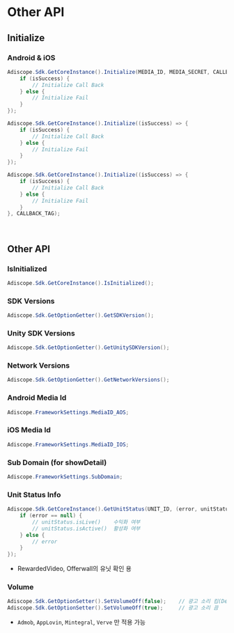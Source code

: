 # Other API
## Initialize
### Android & iOS
```csharp
Adiscope.Sdk.GetCoreInstance().Initialize(MEDIA_ID, MEDIA_SECRET, CALLBACK_TAG, (isSuccess) => {
    if (isSuccess) {
        // Initialize Call Back
    } else {
        // Initialize Fail
    }
});
```
```csharp
Adiscope.Sdk.GetCoreInstance().Initialize((isSuccess) => {
    if (isSuccess) {
        // Initialize Call Back
    } else {
        // Initialize Fail
    }
});
```
```csharp
Adiscope.Sdk.GetCoreInstance().Initialize((isSuccess) => {
    if (isSuccess) {
        // Initialize Call Back
    } else {
        // Initialize Fail
    }
}, CALLBACK_TAG);
```

<br/>

## Other API
### IsInitialized
```csharp
Adiscope.Sdk.GetCoreInstance().IsInitialized();
```

### SDK Versions
```csharp
Adiscope.Sdk.GetOptionGetter().GetSDKVersion();
```

### Unity SDK Versions
```csharp
Adiscope.Sdk.GetOptionGetter().GetUnitySDKVersion();
```

### Network Versions
```csharp
Adiscope.Sdk.GetOptionGetter().GetNetworkVersions();
```

### Android Media Id
```csharp
Adiscope.FrameworkSettings.MediaID_AOS;
```

### iOS Media Id
```csharp
Adiscope.FrameworkSettings.MediaID_IOS;
```

### Sub Domain (for showDetail)
```csharp
Adiscope.FrameworkSettings.SubDomain;
```

### Unit Status Info
```csharp
Adiscope.Sdk.GetCoreInstance().GetUnitStatus(UNIT_ID, (error, unitStatus) => {
    if (error == null) {
        // unitStatus.isLive()    수익화 여부
        // unitStatus.isActive()  활성화 여부
    } else {
        // error
    }
});
```
- RewardedVideo, Offerwall의 유닛 확인 용

### Volume
```csharp
Adiscope.Sdk.GetOptionSetter().SetVolumeOff(false);    // 광고 소리 킴(Default)
Adiscope.Sdk.GetOptionSetter().SetVolumeOff(true);     // 광고 소리 끔
```
- `Admob`, `AppLovin`, `Mintegral`, `Verve` 만 적용 가능
